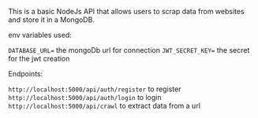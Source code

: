 This is a basic NodeJs API that allows users to scrap data from websites and store it in a MongoDB.

env variables used:

`DATABASE_URL=` the mongoDb url for connection
`JWT_SECRET_KEY=` the secret for the jwt creation

Endpoints:

`http://localhost:5000/api/auth/register` to register
`http://localhost:5000/api/auth/login` to login
`http://localhost:5000/api/crawl` to extract data from a url
